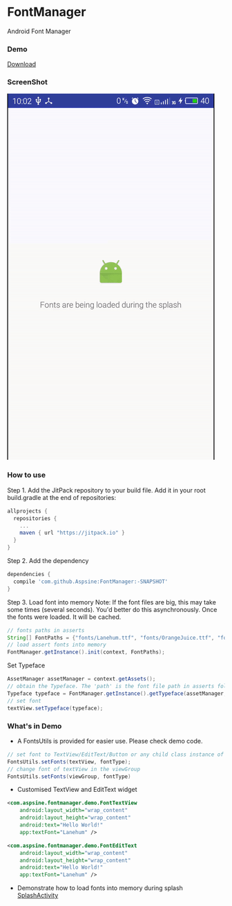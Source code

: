 # FontManager
Android Font Manager

### Demo
[Download](https://github.com/Aspsine/FontManager/blob/master/art/demo.apk?raw=true)

### ScreenShot
![demo](https://github.com/Aspsine/FontManager/blob/master/art/screenshot.gif?raw=true)

### How to use
Step 1. Add the JitPack repository to your build file. Add it in your root build.gradle at the end of repositories:
```groovy
allprojects {
  repositories {
  	...
  	maven { url "https://jitpack.io" }
  }
}
```

Step 2. Add the dependency
```groovy
dependencies {
  compile 'com.github.Aspsine:FontManager:-SNAPSHOT'
}
```

Step 3. Load font into memory
Note: If the font files are big, this may take some times (several seconds). You'd better do this asynchronously.
Once the fonts were loaded. It will be cached.
```java
// fonts paths in asserts
String[] FontPaths = {"fonts/Lanehum.ttf", "fonts/OrangeJuice.ttf", "fonts/OrmontLight.ttf", "fonts/WedgieRegular.ttf"};
// load assert fonts into memory
FontManager.getInstance().init(context, FontPaths);
```
Set Typeface
```java
AssetManager assetManager = context.getAssets();
// obtain the Typeface. The 'path' is the font file path in asserts folder
Typeface typeface = FontManager.getInstance().getTypeface(assetManager, path);
// set font
textView.setTypeface(typeface);
```

### What's in Demo

- A FontsUtils is provided for easier use. Please check demo code.
```java
// set font to TextView/EditText/Button or any child class instance of TextView
FontsUtils.setFonts(textView, fontType);
// change font of textView in the viewGroup
FontsUtils.setFonts(viewGroup, fontType)
```

- Customised TextView and EditText widget
```xml
<com.aspsine.fontmanager.demo.FontTextView
    android:layout_width="wrap_content"
    android:layout_height="wrap_content"
    android:text="Hello World!"
    app:textFont="Lanehum" />
```
```xml
<com.aspsine.fontmanager.demo.FontEditText
    android:layout_width="wrap_content"
    android:layout_height="wrap_content"
    android:text="Hello World!"
    app:textFont="Lanehum" />
```

- Demonstrate how to load fonts into memory during splash
 [SplashActivity](https://github.com/Aspsine/FontManager/blob/master/app/src/main/java/com/aspsine/fontmanager/demo/SplashActivity.java)
